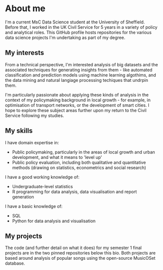 # About me

I'm a current MsC Data Science student at the University of Sheffield. Before that, I worked in the UK Civil Service for 5 years in a variety of policy and analytical roles. This GitHub profile hosts repositories for the various data science projects I'm undertaking as part of my degree.

## My interests

From a technical perspective, I'm interested analysis of big datasets and the associated techniques for generating insights from them - like automated classification and prediction models using machine learning algothims, and the data mining and natural langiage processing techiques that undrpin them. 

I'm particularly passionate about applying these kinds of analysis in the context of my policymaking background in local growth - for example, in optimisation of transport networks, or the development of smart cities. I hope to explore these subject areas further upon my return to the Civil Service following my studies.

## My skills

I have domain expertise in:
- Public policymaking, particularly in the areas of local growth and urban development, and what it means to 'level up'
- Public policy evaluation, including both qualitative and quantitative methods (drawing on statistics, econometrics and social research)

I have a good working knowledge of:
- Undergraduate-level statistics
- R programming for data analysis, data visualisation and report generation

I have a basic knowledge of:
- SQL
- Python for data analysis and visualisation

## My projects

The code (and further detail on what it does) for my semester 1 final projects are in the two pinned repositories below this bio. Both projects are based around analysis of popular songs using the open-source MusicOSet database.

